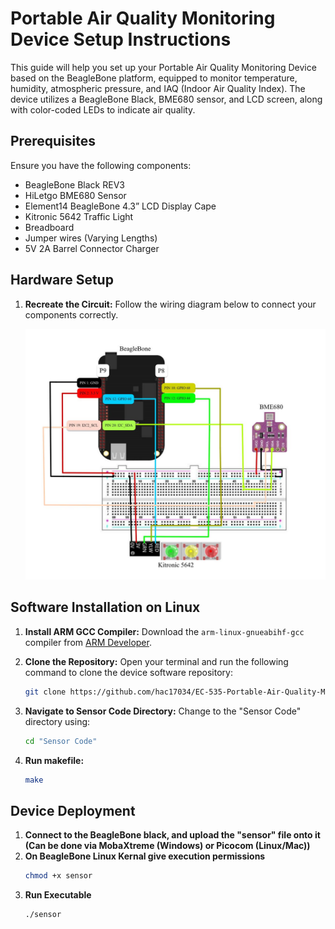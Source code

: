 # Portable Air Quality Monitoring Device Setup Instructions

This guide will help you set up your Portable Air Quality Monitoring Device based on the BeagleBone platform, equipped to monitor temperature, humidity, atmospheric pressure, and IAQ (Indoor Air Quality Index). The device utilizes a BeagleBone Black, BME680 sensor, and LCD screen, along with color-coded LEDs to indicate air quality.

## Prerequisites
Ensure you have the following components:
- BeagleBone Black REV3
- HiLetgo BME680 Sensor
- Element14 BeagleBone 4.3” LCD Display Cape
- Kitronic 5642 Traffic Light
- Breadboard
- Jumper wires (Varying Lengths)
- 5V 2A Barrel Connector Charger

## Hardware Setup
1. **Recreate the Circuit:**
   Follow the wiring diagram below to connect your components correctly.
   
   ![Wiring Diagram](<Wiring Diagram.jpg>)

## Software Installation on Linux
1. **Install ARM GCC Compiler:**
   Download the `arm-linux-gnueabihf-gcc` compiler from [ARM Developer](https://developer.arm.com/downloads/-/gnu-a).

2. **Clone the Repository:**
   Open your terminal and run the following command to clone the device software repository:
   ```bash
   git clone https://github.com/hac17034/EC-535-Portable-Air-Quality-Monitoring-Device-.git
3. **Navigate to Sensor Code Directory:**
   Change to the "Sensor Code" directory using:
   ```bash
   cd "Sensor Code"
4. **Run makefile:**
   ```bash
   make

## Device Deployment

1. **Connect to the BeagleBone black, and upload the "sensor" file onto it (Can be done via MobaXtreme (Windows) or Picocom (Linux/Mac))**
2. **On BeagleBone Linux Kernal give execution permissions**
   ```bash
   chmod +x sensor
4. **Run Executable**
   ```bash
   ./sensor
   
